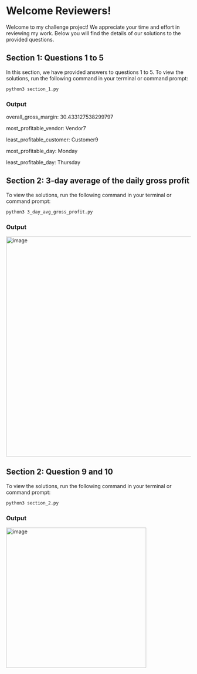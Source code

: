 # Welcome Reviewers!

Welcome to my challenge project! We appreciate your time and effort in reviewing my work. Below you will find the details of our solutions to the provided questions.

## Section 1: Questions 1 to 5

In this section, we have provided answers to questions 1 to 5. To view the solutions, run the following command in your terminal or command prompt:

```bash
python3 section_1.py
```

### Output
overall_gross_margin:  30.433127538299797

most_profitable_vendor:  Vendor7

least_profitable_customer:  Customer9

most_profitable_day:  Monday

least_profitable_day:  Thursday

## Section 2:  3-day average of the daily gross profit

To view the solutions, run the following command in your terminal or command prompt:

```bash
python3 3_day_avg_gross_profit.py
```

### Output

<img width="600" alt="image" src="https://github.com/SathishChandar333/All-things-Sapota/assets/149856099/ab202721-ac9d-4e69-a807-10c4981bca9a">

## Section 2:  Question 9 and 10

To view the solutions, run the following command in your terminal or command prompt:

```bash
python3 section_2.py
```

### Output

<img width="382" alt="image" src="https://github.com/SathishChandar333/All-things-Sapota/assets/149856099/0b39d51d-4694-4b5f-8b97-f87c70db9af3">

